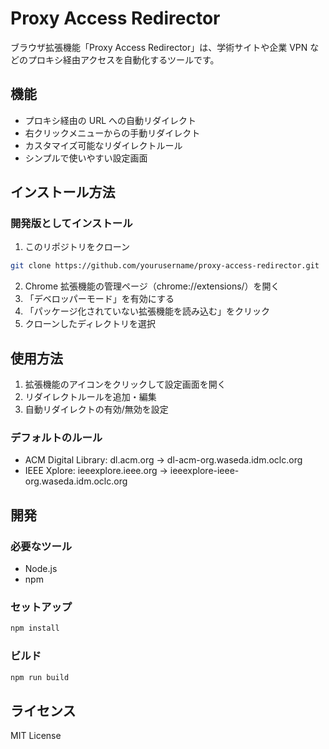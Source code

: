# Proxy Access Redirector

ブラウザ拡張機能「Proxy Access Redirector」は、学術サイトや企業 VPN などのプロキシ経由アクセスを自動化するツールです。

## 機能

- プロキシ経由の URL への自動リダイレクト
- 右クリックメニューからの手動リダイレクト
- カスタマイズ可能なリダイレクトルール
- シンプルで使いやすい設定画面

## インストール方法

### 開発版としてインストール

1. このリポジトリをクローン

```bash
git clone https://github.com/yourusername/proxy-access-redirector.git
```

2. Chrome 拡張機能の管理ページ（chrome://extensions/）を開く
3. 「デベロッパーモード」を有効にする
4. 「パッケージ化されていない拡張機能を読み込む」をクリック
5. クローンしたディレクトリを選択

## 使用方法

1. 拡張機能のアイコンをクリックして設定画面を開く
2. リダイレクトルールを追加・編集
3. 自動リダイレクトの有効/無効を設定

### デフォルトのルール

- ACM Digital Library: dl.acm.org → dl-acm-org.waseda.idm.oclc.org
- IEEE Xplore: ieeexplore.ieee.org → ieeexplore-ieee-org.waseda.idm.oclc.org

## 開発

### 必要なツール

- Node.js
- npm

### セットアップ

```bash
npm install
```

### ビルド

```bash
npm run build
```

## ライセンス

MIT License
